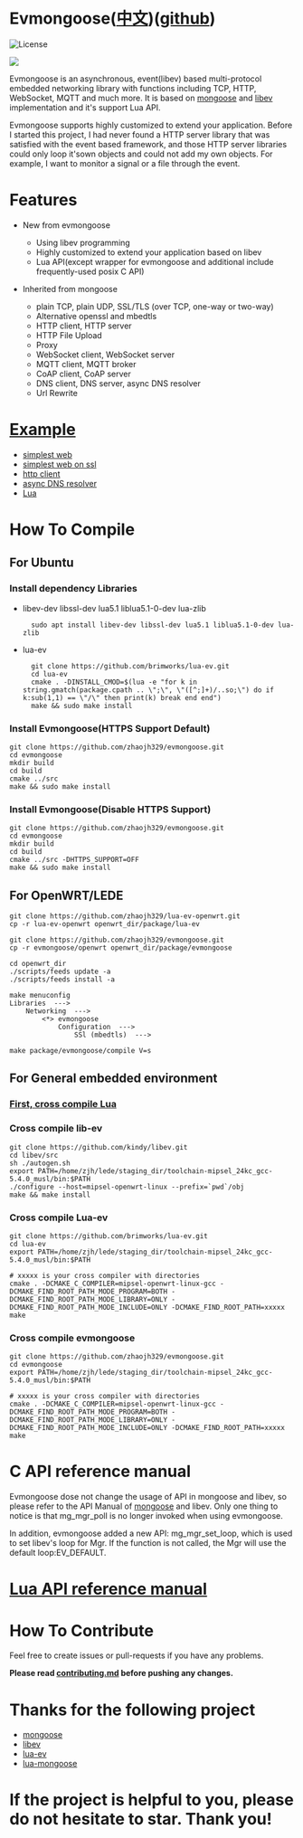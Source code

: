 # Evmongoose([中文](https://github.com/zhaojh329/evmongoose/blob/master/README_ZH.md))([github](https://github.com/zhaojh329/evmongoose))

![](https://img.shields.io/badge/license-GPLV3-brightgreen.svg?style=plastic "License")

![](https://github.com/zhaojh329/image/blob/master/evmongoose.png)

Evmongoose is an asynchronous, event(libev) based multi-protocol embedded networking library 
with functions including TCP, HTTP, WebSocket, MQTT and much more. It is based on [mongoose](https://github.com/cesanta/mongoose)
and [libev](https://github.com/kindy/libev) implementation and it's support Lua API.

Evmongoose supports highly customized to extend your application. Before I started this project, I had never found a HTTP server
library that was satisfied with the event based framework, and those HTTP server libraries could only loop it'sown objects and 
could not add my own objects. For example, I want to monitor a signal or a file through the event.

# Features
* New from evmongoose
    - Using libev programming 
	- Highly customized to extend your application based on libev
	- Lua API(except wrapper for evmongoose and additional include frequently-used posix C API)

* Inherited from mongoose
	- plain TCP, plain UDP, SSL/TLS (over TCP, one-way or two-way)
	- Alternative openssl and mbedtls
	- HTTP client, HTTP server
	- HTTP File Upload
	- Proxy
	- WebSocket client, WebSocket server
	- MQTT client, MQTT broker
	- CoAP client, CoAP server
	- DNS client, DNS server, async DNS resolver
	- Url Rewrite

# [Example](https://github.com/zhaojh329/evmongoose/blob/master/example)
* [simplest web](https://github.com/zhaojh329/evmongoose/blob/master/example/simplest_web.c)
* [simplest web on ssl](https://github.com/zhaojh329/evmongoose/blob/master/example/simplest_web_ssl.c)
* [http client](https://github.com/zhaojh329/evmongoose/blob/master/example/http_client.c)
* [async DNS resolver](https://github.com/zhaojh329/evmongoose/blob/master/example/async_dns_resolver.c)
* [Lua](https://github.com/zhaojh329/evmongoose/blob/master/example/lua)

# How To Compile
## For Ubuntu
### Install dependency Libraries
* libev-dev libssl-dev lua5.1 liblua5.1-0-dev lua-zlib

		sudo apt install libev-dev libssl-dev lua5.1 liblua5.1-0-dev lua-zlib

* lua-ev

		git clone https://github.com/brimworks/lua-ev.git
		cd lua-ev
		cmake . -DINSTALL_CMOD=$(lua -e "for k in string.gmatch(package.cpath .. \";\", \"([^;]+)/..so;\") do if k:sub(1,1) == \"/\" then print(k) break end end")
		make && sudo make install
    
### Install Evmongoose(HTTPS Support Default)
    git clone https://github.com/zhaojh329/evmongoose.git
    cd evmongoose
    mkdir build
    cd build
    cmake ../src
    make && sudo make install

### Install Evmongoose(Disable HTTPS Support)
    git clone https://github.com/zhaojh329/evmongoose.git
    cd evmongoose
    mkdir build
    cd build
    cmake ../src -DHTTPS_SUPPORT=OFF
    make && sudo make install

## For OpenWRT/LEDE
	git clone https://github.com/zhaojh329/lua-ev-openwrt.git
	cp -r lua-ev-openwrt openwrt_dir/package/lua-ev
	
	git clone https://github.com/zhaojh329/evmongoose.git
	cp -r evmongoose/openwrt openwrt_dir/package/evmongoose
	
	cd openwrt_dir
	./scripts/feeds update -a
	./scripts/feeds install -a
	
	make menuconfig
	Libraries  --->
	    Networking  --->
	        <*> evmongoose
	            Configuration  --->
	                SSl (mbedtls)  --->
	
	make package/evmongoose/compile V=s

## For General embedded environment
### [First, cross compile Lua](https://github.com/zhaojh329/lua-5.1.5-mod)

### Cross compile lib-ev
	git clone https://github.com/kindy/libev.git
	cd libev/src
	sh ./autogen.sh
	export PATH=/home/zjh/lede/staging_dir/toolchain-mipsel_24kc_gcc-5.4.0_musl/bin:$PATH
	./configure --host=mipsel-openwrt-linux --prefix=`pwd`/obj
	make && make install
	
### Cross compile Lua-ev
	git clone https://github.com/brimworks/lua-ev.git
	cd lua-ev
	export PATH=/home/zjh/lede/staging_dir/toolchain-mipsel_24kc_gcc-5.4.0_musl/bin:$PATH
	
	# xxxxx is your cross compiler with directories
	cmake . -DCMAKE_C_COMPILER=mipsel-openwrt-linux-gcc -DCMAKE_FIND_ROOT_PATH_MODE_PROGRAM=BOTH -DCMAKE_FIND_ROOT_PATH_MODE_LIBRARY=ONLY -DCMAKE_FIND_ROOT_PATH_MODE_INCLUDE=ONLY -DCMAKE_FIND_ROOT_PATH=xxxxx
	make
	
### Cross compile evmongoose
	git clone https://github.com/zhaojh329/evmongoose.git
    cd evmongoose
	export PATH=/home/zjh/lede/staging_dir/toolchain-mipsel_24kc_gcc-5.4.0_musl/bin:$PATH
	
	# xxxxx is your cross compiler with directories
	cmake . -DCMAKE_C_COMPILER=mipsel-openwrt-linux-gcc -DCMAKE_FIND_ROOT_PATH_MODE_PROGRAM=BOTH -DCMAKE_FIND_ROOT_PATH_MODE_LIBRARY=ONLY -DCMAKE_FIND_ROOT_PATH_MODE_INCLUDE=ONLY -DCMAKE_FIND_ROOT_PATH=xxxxx
	make
	
# C API reference manual
Evmongoose dose not change the usage of API in mongoose and libev, 
so please refer to the API Manual of [mongoose](https://docs.cesanta.com/mongoose/master) and libev.
Only one thing to notice is that mg_mgr_poll is no longer invoked when using evmongoose.

In addition, evmongoose added a new API: mg_mgr_set_loop, which is used to set libev's loop for Mgr.
If the function is not called, the Mgr will use the default loop:EV_DEFAULT.

# [Lua API reference manual](https://github.com/zhaojh329/evmongoose/wiki/Lua-API-reference-manual)

# How To Contribute
Feel free to create issues or pull-requests if you have any problems.

**Please read [contributing.md](https://github.com/zhaojh329/evmongoose/blob/master/contributing.md)
before pushing any changes.**

# Thanks for the following project
* [mongoose](https://github.com/cesanta/mongoose)
* [libev](https://github.com/kindy/libev)
* [lua-ev](https://github.com/brimworks/lua-ev)
* [lua-mongoose](https://github.com/shuax/lua-mongoose)

# If the project is helpful to you, please do not hesitate to star. Thank you!

